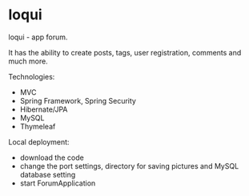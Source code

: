 # loqui
loqui - app forum.

It has the ability to create posts, tags, user registration, comments and much more.

Technologies:
- MVC
- Spring Framework, Spring Security
- Hibernate/JPA
- MySQL
- Thymeleaf

Local deployment:
- download the code
- change the port settings, directory for saving pictures and MySQL database setting
- start ForumApplication
